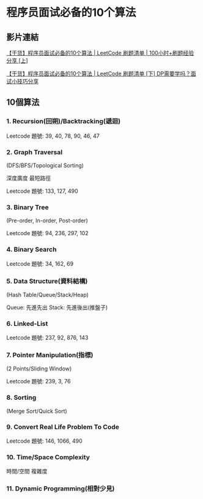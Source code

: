 # 程序员面试必备的10个算法

## 影片連結

[【干货】程序员面试必备的10个算法 | LeetCode 刷题清单 | 100小时+刷题经验分享 [上]](https://www.youtube.com/watch?v=3toa_cJu49g)

[【干货】程序员面试必备的10个算法 | LeetCode 刷题清单 [下] DP需要学吗？面试小技巧分享](https://www.youtube.com/watch?v=8ULrqL0P0kA&list=RDCMUCYfSsAn9dDOirwBID1uH9Pg&index=3)

## 10個算法

### 1. Recursion(回朔)/Backtracking(遞迴)

Leetcode 題號: 39, 40, 78, 90, 46, 47

### 2. Graph Traversal

(DFS/BFS/Topological Sorting)

深度廣度 最短路徑

Leetcode 題號: 133, 127, 490

### 3. Binary Tree

(Pre-order, In-order, Post-order)

Leetcode 題號: 94, 236, 297, 102

### 4. Binary Search

Leetcode 題號: 34, 162, 69

### 5. Data Structure(資料結構)

(Hash Table/Queue/Stack/Heap)

Queue: 先進先出
Stack: 先進後出(推盤子)

### 6. Linked-List

Leetcode 題號: 237, 92, 876, 143

### 7. Pointer Manipulation(指標)

(2 Points/Sliding Window)

Leetcode 題號: 239, 3, 76

### 8. Sorting

(Merge Sort/Quick Sort)

### 9. Convert Real Life Problem To Code

Leetcode 題號: 146, 1066, 490

### 10. Time/Space Complexity

時間/空間 複雜度

### 11. Dynamic Programming(相對少見)